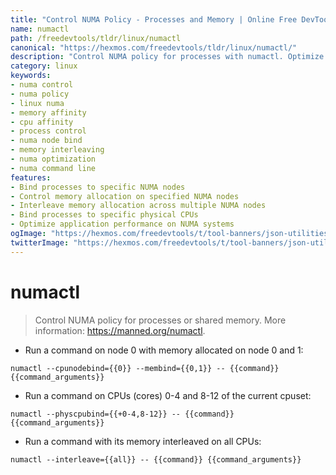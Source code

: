 ```yaml
---
title: "Control NUMA Policy - Processes and Memory | Online Free DevTools by Hexmos"
name: numactl
path: /freedevtools/tldr/linux/numactl
canonical: "https://hexmos.com/freedevtools/tldr/linux/numactl/"
description: "Control NUMA policy for processes with numactl. Optimize memory allocation and CPU affinity for improved performance on Linux systems. Free online tool, no registration required."
category: linux
keywords:
- numa control
- numa policy
- linux numa
- memory affinity
- cpu affinity
- process control
- numa node bind
- memory interleaving
- numa optimization
- numa command line
features:
- Bind processes to specific NUMA nodes
- Control memory allocation on specified NUMA nodes
- Interleave memory allocation across multiple NUMA nodes
- Bind processes to specific physical CPUs
- Optimize application performance on NUMA systems
ogImage: "https://hexmos.com/freedevtools/t/tool-banners/json-utilities-banner.png"
twitterImage: "https://hexmos.com/freedevtools/t/tool-banners/json-utilities-banner.png"
---
```


# numactl

> Control NUMA policy for processes or shared memory.
> More information: <https://manned.org/numactl>.

- Run a command on node 0 with memory allocated on node 0 and 1:

`numactl --cpunodebind={{0}} --membind={{0,1}} -- {{command}} {{command_arguments}}`

- Run a command on CPUs (cores) 0-4 and 8-12 of the current cpuset:

`numactl --physcpubind={{+0-4,8-12}} -- {{command}} {{command_arguments}}`

- Run a command with its memory interleaved on all CPUs:

`numactl --interleave={{all}} -- {{command}} {{command_arguments}}`
